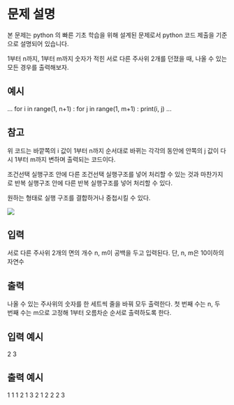 # 문제 설명

본 문제는 python 의 빠른 기초 학습을 위해 설계된 문제로서 python 코드 제출을 기준으로 설명되어 있습니다.

1부터 n까지, 1부터 m까지 숫자가 적힌 서로 다른 주사위 2개를 던졌을 때,
나올 수 있는 모든 경우를 출력해보자.

## 예시

...
for i in range(1, n+1) :
for j in range(1, m+1) :
print(i, j)
...

## 참고

위 코드는
바깥쪽의 i 값이 1부터 n까지 순서대로 바뀌는 각각의 동안에
안쪽의 j 값이 다시 1부터 m까지 변하며 출력되는 코드이다.

조건선택 실행구조 안에 다른 조건선택 실행구조를 넣어 처리할 수 있는 것과 마찬가지로
반복 실행구조 안에 다른 반복 실행구조를 넣어 처리할 수 있다.

원하는 형태로 실행 구조를 결합하거나 중첩시킬 수 있다.

<img src="https://codeup.kr/upload/pimg6245_1.png">

## 입력

서로 다른 주사위 2개의 면의 개수 n, m이 공백을 두고 입력된다.
단, n, m은 10이하의 자연수

## 출력

나올 수 있는 주사위의 숫자를 한 세트씩 줄을 바꿔 모두 출력한다.
첫 번째 수는 n, 두 번째 수는 m으로 고정해 1부터 오름차순 순서로 출력하도록 한다.

## 입력 예시

2 3

## 출력 예시

1 1
1 2
1 3
2 1
2 2
2 3
